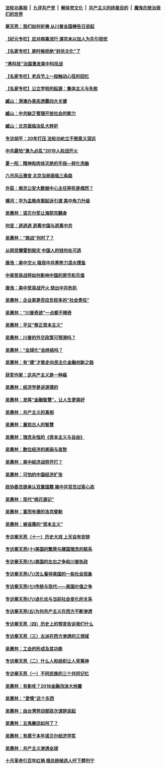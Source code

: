 ####  [法轮功真相](../../../../basic/blob/master/README.md?t=04081930) &nbsp;|&nbsp; [九评共产党](../../../../9ping.md/blob/master/README.md?t=04081930) &nbsp;|&nbsp; [解体党文化](../../../../jtdwh.md/blob/master/README.md?t=04081930)  &nbsp;|&nbsp; [共产主义的终极目的](../../../../gczydzjmd.md/blob/master/README.md?t=04081930) &nbsp;|&nbsp; [魔鬼在统治我们的世界](../../../../mgztzwmdsj.md/blob/master/README.md?t=04081930) 

#### [章天亮：我们如何祈祷 从川普全国祷告日说起](../pages/nsc423/n11944627.md?t=04081930) 

#### [【纪元专栏】应对病毒流行 渥京未以加人为先引担忧](../pages/nsc423/n11875714.md?t=04081930) 

#### [【名家专栏】是时候拒绝“封杀文化”了](../pages/nsc423/n11814093.md?t=04081930) 

#### [“黑科技”治国激发美中科技战](../pages/nsc423/n11638056.md?t=04081930) 

#### [【名家专栏】老兵节上一段触动心弦的回忆](../pages/nsc423/n11646016.md?t=04081930) 

#### [【名家专栏】公立学校的起源：集体主义与失败](../pages/nsc423/n11601833.md?t=04081930) 

#### [臧山：港澳办表态透露四大关键](../pages/nsc423/n11421628.md?t=04081930) 

#### [臧山：中共缺乏管理开放社会的能力](../pages/nsc423/n11407457.md?t=04081930) 

#### [臧山：北京面临治乱大转折](../pages/nsc423/n11406895.md?t=04081930) 

#### [专访胡平：20年打压 法轮功屹立不倒意义深远](../pages/nsc423/n11398800.md?t=04081930) 

#### [中共最怕“逢九必乱”2019人权战开火](../pages/nsc423/n11385248.md?t=04081930) 

#### [夏一阳：精神和肉体灭绝的手段—转化洗脑](../pages/nsc423/n11368250.md?t=04081930) 

#### [六月风云激变 北京当局面临三条路](../pages/nsc423/n11313668.md?t=04081930) 

#### [许茹：南京公安大数据中心主任猝死是偶然？](../pages/nsc423/n11064744.md?t=04081930) 

#### [横河：华为孟晚舟案起诉引渡 美中角力升级](../pages/nsc423/n11027230.md?t=04081930) 

#### [吴惠林：诺贝尔奖让海耶克翻身](../pages/nsc423/n10890049.md?t=04081930) 

#### [何坚：逃逃逃 逃离中国与逃离中共](../pages/nsc423/n10592891.md?t=04081930) 

#### [吴惠林：“商战”何时了？](../pages/nsc423/n10573558.md?t=04081930) 

#### [从网贷爆雷到股灾 中国人的钱何处可逃](../pages/nsc423/n10572800.md?t=04081930) 

#### [唐浩：美中交火 隐现中共黑势力混水摸鱼](../pages/nsc423/n10544040.md?t=04081930) 

#### [中美贸易战将如何影响中国的房市和币值](../pages/nsc423/n10543697.md?t=04081930) 

#### [唐浩：美中贸易战开火 烧出中共危机](../pages/nsc423/n10540126.md?t=04081930) 

#### [吴惠林：企业家是否应负较多的“社会责任”](../pages/nsc423/n10535022.md?t=04081930) 

#### [吴惠林：“川普奇迹”一点都不稀奇](../pages/nsc423/n10512808.md?t=04081930) 

#### [吴惠林：平议“修正资本主义”](../pages/nsc423/n10495724.md?t=04081930) 

#### [吴惠林：川普的外交政策可预测吗？](../pages/nsc423/n10462387.md?t=04081930) 

#### [吴惠林：“全球化”会终结吗？](../pages/nsc423/n10452838.md?t=04081930) 

#### [吴惠林：有“德”才能走向民主化金融创新之路](../pages/nsc423/n10432292.md?t=04081930) 

#### [获奖作家：这共产主义是一种癌](../pages/nsc423/n10431541.md?t=04081930) 

#### [吴惠林：经济学是讲道德的](../pages/nsc423/n10398014.md?t=04081930) 

#### [吴惠林：发挥“金融智慧”，让人生更美好](../pages/nsc423/n10375019.md?t=04081930) 

#### [吴惠林：共产主义的真相](../pages/nsc423/n10351394.md?t=04081930) 

#### [吴惠林：重拾古人的智慧](../pages/nsc423/n10337691.md?t=04081930) 

#### [吴惠林：理念永恒的《资本主义与自由》](../pages/nsc423/n10316274.md?t=04081930) 

#### [吴惠林：数位经济的美丽与哀愁](../pages/nsc423/n10292946.md?t=04081930) 

#### [吴惠林：美中经济战将开打？](../pages/nsc423/n10258825.md?t=04081930) 

#### [吴惠林：可怕的中国经济扩张](../pages/nsc423/n10219147.md?t=04081930) 

#### [政协委员提承认双重国籍 揭中共官员过客心态](../pages/nsc423/n10208809.md?t=04081930) 

#### [吴惠林：现代“桃花源记”](../pages/nsc423/n10185234.md?t=04081930) 

#### [吴惠林：富而有德的洛克斐勒](../pages/nsc423/n10142264.md?t=04081930) 

#### [吴惠林：被诬蔑的“资本主义”](../pages/nsc423/n10124816.md?t=04081930) 

#### [专访章天亮（十一）历史大戏 上天自有安排](../pages/nsc423/n10094905.md?t=04081930) 

#### [专访章天亮(十)美国的繁荣与建国理念的联系](../pages/nsc423/n10094899.md?t=04081930) 

#### [专访章天亮(九)美国的左右之争和川普执政](../pages/nsc423/n10094889.md?t=04081930) 

#### [专访章天亮(八)怎么看待美国的一些社会现象](../pages/nsc423/n10094857.md?t=04081930) 

#### [专访章天亮(七)传统与现代——美国价值之争](../pages/nsc423/n10093140.md?t=04081930) 

#### [专访章天亮(六)进化论与当前社会变化的关系](../pages/nsc423/n10092036.md?t=04081930) 

#### [专访章天亮(五)为何共产主义在西方不断渗透](../pages/nsc423/n10083620.md?t=04081930) 

#### [专访章天亮（四）历史上的预言告诉我们什么](../pages/nsc423/n10083606.md?t=04081930) 

#### [专访章天亮（三）左派在西方渗透的三领域](../pages/nsc423/n10081115.md?t=04081930) 

#### [吴惠林：工会的形成及其功能](../pages/nsc423/n10080633.md?t=04081930) 

#### [专访章天亮（二）什么人和组织让人背离神](../pages/nsc423/n10076637.md?t=04081930) 

#### [专访章天亮（一）不同民族的三个共同记忆](../pages/nsc423/n10074188.md?t=04081930) 

#### [吴惠林：有影呒？2018金融泡沫大地震](../pages/nsc423/n10040534.md?t=04081930) 

#### [吴惠林：“爱情”这个东西](../pages/nsc423/n10019423.md?t=04081930) 

#### [吴惠林：由台湾劳动部政次请辞说起](../pages/nsc423/n9979679.md?t=04081930) 

#### [吴惠林：五鬼搬运如何了？](../pages/nsc423/n9925338.md?t=04081930) 

#### [吴惠林：有感于本年诺贝尔经济学奖](../pages/nsc423/n9871883.md?t=04081930) 

#### [吴惠林：共产主义渗透全球](../pages/nsc423/n9812748.md?t=04081930) 

#### [十月革命引百年红祸 俄总统候选人吁下葬列宁](../pages/nsc423/n9810182.md?t=04081930) 

